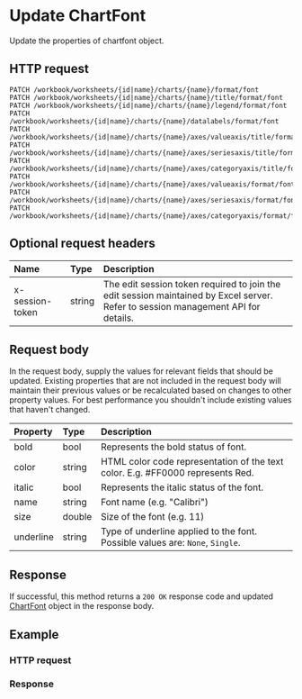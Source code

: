 # Update ChartFont

Update the properties of chartfont object.
## HTTP request
```http
PATCH /workbook/worksheets/{id|name}/charts/{name}/format/font
PATCH /workbook/worksheets/{id|name}/charts/{name}/title/format/font
PATCH /workbook/worksheets/{id|name}/charts/{name}/legend/format/font
PATCH /workbook/worksheets/{id|name}/charts/{name}/datalabels/format/font
PATCH /workbook/worksheets/{id|name}/charts/{name}/axes/valueaxis/title/format/font
PATCH /workbook/worksheets/{id|name}/charts/{name}/axes/seriesaxis/title/format/font
PATCH /workbook/worksheets/{id|name}/charts/{name}/axes/categoryaxis/title/format/font
PATCH /workbook/worksheets/{id|name}/charts/{name}/axes/valueaxis/format/font
PATCH /workbook/worksheets/{id|name}/charts/{name}/axes/seriesaxis/format/font
PATCH /workbook/worksheets/{id|name}/charts/{name}/axes/categoryaxis/format/font
```

## Optional request headers
| Name       | Type | Description|
|:-----------|:------|:----------|
| x-session-token   | string  | The edit session token required to join the edit session maintained by Excel server. Refer to session management API for details.|

## Request body
In the request body, supply the values for relevant fields that should be updated. Existing properties that are not included in the request body will maintain their previous values or be recalculated based on changes to other property values. For best performance you shouldn't include existing values that haven't changed.

| Property	   | Type	|Description|
|:---------------|:--------|:----------|
|bold|bool|Represents the bold status of font.|
|color|string|HTML color code representation of the text color. E.g. #FF0000 represents Red.|
|italic|bool|Represents the italic status of the font.|
|name|string|Font name (e.g. "Calibri")|
|size|double|Size of the font (e.g. 11)|
|underline|string|Type of underline applied to the font. Possible values are: `None`, `Single`.|

## Response
If successful, this method returns a `200 OK` response code and updated [ChartFont](../resources/chartfont.md) object in the response body.
## Example
### HTTP request
### Response
